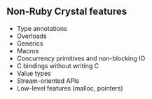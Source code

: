 ## Non-Ruby Crystal features

* Type annotations
* Overloads
* Generics
* Macros
* Concurrency primitives and non-blocking IO
* C bindings without writing C
* Value types
* Stream-oriented APIs
* Low-level features (malloc, pointers)
